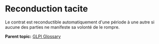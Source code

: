 Reconduction tacite
===================

Le contrat est reconductible automatiquement d'une période à une autre
si aucune des parties ne manifeste sa volonté de le rompre.

**Parent topic:** [GLPI Glossary](../../glpi/glossary.html)
